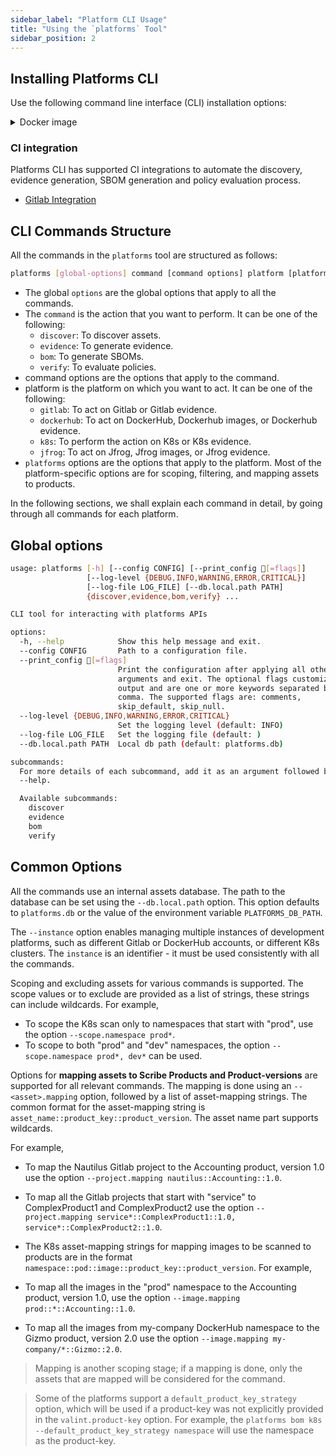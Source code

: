 ```yaml
---
sidebar_label: "Platform CLI Usage"
title: "Using the `platforms` Tool"
sidebar_position: 2
---
```


## Installing Platforms CLI

Use the following command line interface (CLI) installation options:

<details>
  <summary> Docker image </summary>

Pull the `platforms` release binary wrapped in its relevant docker image. <br />
Tag value should be the requested version.

```bash
docker pull scribesecurity/platforms:latest
```

</details>

### CI integration

Platforms CLI has supported CI integrations to automate the discovery, evidence generation, SBOM generation and policy evaluation process.

* [Gitlab Integration](https://scribe-security.netlify.app/docs/platforms/gitlab-integration.md)

## CLI Commands Structure
All the commands in the `platforms` tool are structured as follows:
```bash
platforms [global-options] command [command options] platform [platform options]
```

* The global `options` are the global options that apply to all the commands.
* The `command` is the action that you want to perform. It can be one of the following:
    * `discover`: To discover assets.
    * `evidence`: To generate evidence.
    * `bom`: To generate SBOMs.
    * `verify`: To evaluate policies.
* command options are the options that apply to the command.
* platform is the platform on which you want to act. It can be one of the following:
    * `gitlab`: To act on Gitlab or Gitlab evidence.
    * `dockerhub`: To act on DockerHub, Dockerhub images, or Dockerhub evidence.
    * `k8s`: To perform the action on K8s or K8s evidence.
    * `jfrog`: To act on Jfrog, Jfrog images, or Jfrog evidence.
* `platforms` options are the options that apply to the platform. Most of the platform-specific options are for scoping, filtering, and mapping assets to products.

In the following sections, we shall explain each command in detail, by going through all commands for each platform.

## Global options
<!--
{
    "command": "platforms --help"
}
-->
<!-- { "object-type": "command-output-start" } -->
```bash
usage: platforms [-h] [--config CONFIG] [--print_config [=flags]]
                 [--log-level {DEBUG,INFO,WARNING,ERROR,CRITICAL}]
                 [--log-file LOG_FILE] [--db.local.path PATH]
                 {discover,evidence,bom,verify} ...

CLI tool for interacting with platforms APIs

options:
  -h, --help            Show this help message and exit.
  --config CONFIG       Path to a configuration file.
  --print_config [=flags]
                        Print the configuration after applying all other
                        arguments and exit. The optional flags customizes the
                        output and are one or more keywords separated by
                        comma. The supported flags are: comments,
                        skip_default, skip_null.
  --log-level {DEBUG,INFO,WARNING,ERROR,CRITICAL}
                        Set the logging level (default: INFO)
  --log-file LOG_FILE   Set the logging file (default: )
  --db.local.path PATH  Local db path (default: platforms.db)

subcommands:
  For more details of each subcommand, add it as an argument followed by
  --help.

  Available subcommands:
    discover
    evidence
    bom
    verify
```
<!-- { "object-type": "command-output-end" } -->


## Common Options

All the commands use an internal assets database. The path to the database can be set using the `--db.local.path` option. This option defaults to `platforms.db` or the value of the environment variable `PLATFORMS_DB_PATH`.

The `--instance` option enables managing multiple instances of development platforms, such as different Gitlab or DockerHub accounts, or different K8s clusters. The `instance` is an identifier - it must be used consistently with all the commands.

Scoping and excluding assets for various commands is supported. The scope values or to exclude are provided as a list of strings, these strings can include wildcards. For example, 
* To scope the K8s scan only to namespaces that start with "prod", use the option `--scope.namespace prod*`.
* To scope to both "prod" and "dev" namespaces, the option `--scope.namespace prod*, dev*` can be used. 

Options for **mapping assets to Scribe Products and Product-versions** are supported for all relevant commands. The mapping is done using an `--<asset>.mapping` option, followed by a list of asset-mapping strings. The common format for the asset-mapping string is `asset_name::product_key::product_version`. The asset name part supports wildcards. 

For example,

* To map the Nautilus Gitlab project to the Accounting product, version 1.0 use the option `--project.mapping nautilus::Accounting::1.0`.

* To map all the Gitlab projects that start with "service" to ComplexProduct1 and ComplexProduct2 use the option `--project.mapping service*::ComplexProduct1::1.0, service*::ComplexProduct2::1.0`.

* The K8s asset-mapping strings for mapping images to be scanned to products are in the format `namespace::pod::image::product_key::product_version`. For example,

* To map all the images in the "prod" namespace to the Accounting product, version 1.0, use the option `--image.mapping prod::*::Accounting::1.0`.

* To map all the images from my-company DockerHub namespace to the Gizmo product, version 2.0 use the option `--image.mapping my-company/*::Gizmo::2.0`.

> Mapping is another scoping stage; if a mapping is done, only the assets that are mapped will be considered for the command.

> Some of the platforms support a `default_product_key_strategy` option, which will be used if a product-key was not explicitly provided in the `valint.product-key` option. For example, the `platforms bom k8s --default_product_key_strategy namespace` will use the namespace as the product-key.
